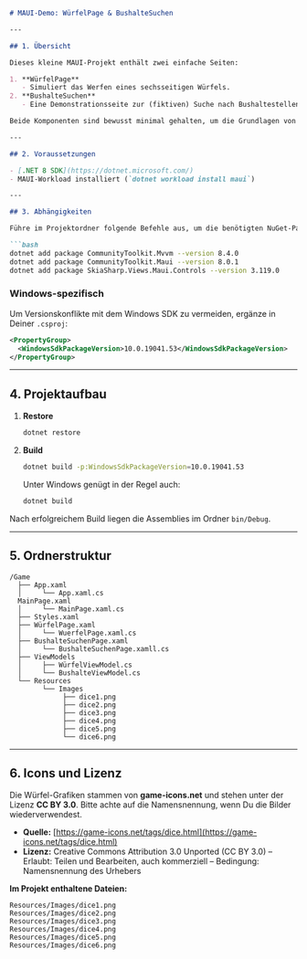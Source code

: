 ````markdown
# MAUI-Demo: WürfelPage & BushalteSuchen

---

## 1. Übersicht

Dieses kleine MAUI-Projekt enthält zwei einfache Seiten:

1. **WürfelPage**  
   - Simuliert das Werfen eines sechsseitigen Würfels.  
2. **BushalteSuchen**  
   - Eine Demonstrationsseite zur (fiktiven) Suche nach Bushaltestellen.

Beide Komponenten sind bewusst minimal gehalten, um die Grundlagen von MVVM und SkiaSharp in MAUI kennenzulernen.

---

## 2. Voraussetzungen

- [.NET 8 SDK](https://dotnet.microsoft.com/)  
- MAUI-Workload installiert (`dotnet workload install maui`)

---

## 3. Abhängigkeiten

Führe im Projektordner folgende Befehle aus, um die benötigten NuGet-Pakete hinzuzufügen:

```bash
dotnet add package CommunityToolkit.Mvvm --version 8.4.0
dotnet add package CommunityToolkit.Maui --version 8.0.1
dotnet add package SkiaSharp.Views.Maui.Controls --version 3.119.0

````

### Windows-spezifisch

Um Versionskonflikte mit dem Windows SDK zu vermeiden, ergänze in Deiner `.csproj`:

```xml
<PropertyGroup>
  <WindowsSdkPackageVersion>10.0.19041.53</WindowsSdkPackageVersion>
</PropertyGroup>
```

---

## 4. Projektaufbau

1. **Restore**

   ```bash
   dotnet restore
   ```
2. **Build**

   ```bash
   dotnet build -p:WindowsSdkPackageVersion=10.0.19041.53
   ```

   Unter Windows genügt in der Regel auch:

   ```bash
   dotnet build
   ```

Nach erfolgreichem Build liegen die Assemblies im Ordner `bin/Debug`.

---

## 5. Ordnerstruktur

```
/Game
  ├── App.xaml
  │     └── App.xaml.cs
  MainPage.xaml
  │     └── MainPage.xaml.cs
  ├── Styles.xaml
  ├── WürfelPage.xaml
  │     └── WuerfelPage.xaml.cs
  ├── BushalteSuchenPage.xaml
  │     └── BushalteSuchenPage.xamll.cs
  ├── ViewModels
  │     ├── WürfelViewModel.cs
  │     └── BushalteViewModel.cs
  └── Resources
        └── Images
             ├── dice1.png
             ├── dice2.png
             ├── dice3.png
             ├── dice4.png
             ├── dice5.png
             └── dice6.png
```

---

## 6. Icons und Lizenz

Die Würfel-Grafiken stammen von **game-icons.net** und stehen unter der Lizenz **CC BY 3.0**. Bitte achte auf die Namensnennung, wenn Du die Bilder wiederverwendest.

* **Quelle:**
  [https://game-icons.net/tags/dice.html](https://game-icons.net/tags/dice.html)
* **Lizenz:**
  Creative Commons Attribution 3.0 Unported (CC BY 3.0)
  – Erlaubt: Teilen und Bearbeiten, auch kommerziell
  – Bedingung: Namensnennung des Urhebers

**Im Projekt enthaltene Dateien:**

```
Resources/Images/dice1.png  
Resources/Images/dice2.png  
Resources/Images/dice3.png  
Resources/Images/dice4.png  
Resources/Images/dice5.png  
Resources/Images/dice6.png  
```